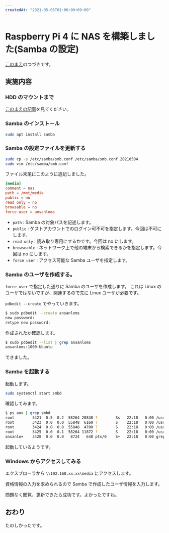 ```yaml
---
createdAt: "2021-05-05T01:00:00+09:00"
---
```


# Raspberry Pi 4 に NAS を構築しました(Samba の設定)

[このまえ](./20210504-raspberry-pi-nas-hdd.md)のつづきです。

## 実施内容

### HDD のマウントまで

[このまえの記事](./20210504-raspberry-pi-nas-hdd.md)を見てください。

### Samba のインストール

```bash
sudo apt install samba
```

### Samba の設定ファイルを更新する

```bash
sudo cp -p /etc/samba/smb.conf /etc/samba/smb.conf.20210504
sudo vim /etc/samba/smb.conf
```

ファイル末尾にこのように追記しました。

```ini:smb.conf
[media]
comment = nas
path = /mnt/media
public = no
read only = no
browsable = no
force user = ansanloms
```

- `path` : Samba の対象パスを記述します。
- `public` : ゲストアカウントでのログイン可不可を指定します。今回は不可にします。
- `read only` : 読み取り専用にするかです。今回は no にします。
- `browseable` : ネットワーク上で他の端末から検索できるかを指定します。今回は no にします。
- `force user` : アクセス可能な Samba ユーザを指定します。

### Samba のユーザを作成する。

`force user` で指定した通りに Samba のユーザを作成します。 これは Linux のユーザではないですが、関連するので先に Linux ユーザが必要です。

`pdbedit --create` でやっていきます。

```bash
$ sudo pdbedit --create ansanloms
new password:
retype new password:
```

作成されたか確認します。

```bash
$ sudo pdbedit --list | grep ansanloms
ansanloms:1000:Ubuntu
```

できました。

### Samba を起動する

起動します。

```bash
sudo systemctl start smbd
```

確認してみます。

```bash
$ ps aux | grep smbd
root        3421  0.5  0.2  58264 20848 ?        Ss   22:18   0:00 /usr/sbin/smbd --foreground --no-process-group
root        3423  0.0  0.0  55848  6160 ?        S    22:18   0:00 /usr/sbin/smbd --foreground --no-process-group
root        3424  0.0  0.0  55848  4700 ?        S    22:18   0:00 /usr/sbin/smbd --foreground --no-process-group
root        3425  0.0  0.1  58264 11872 ?        S    22:18   0:00 /usr/sbin/smbd --foreground --no-process-group
ansanlo+    3428  0.0  0.0   8724   640 pts/0    S+   22:18   0:00 grep --color=auto smbd
```

起動しているようです。

### Windows からアクセスしてみる

エクスプローラから `\\192.168.xx.xx\media` にアクセスします。

資格情報の入力を求められるので Samba で作成したユーザ情報を入力します。

問題なく閲覧、更新できたら成功です。よかったですね。

## おわり

たのしかったです。
